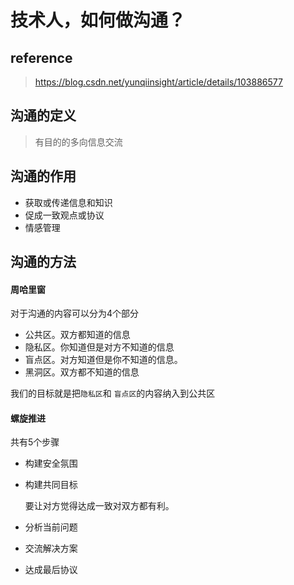 # 技术人，如何做沟通？

## reference

> https://blog.csdn.net/yunqiinsight/article/details/103886577

## 沟通的定义

> 有目的的多向信息交流

## 沟通的作用

- 获取或传递信息和知识
- 促成一致观点或协议
- 情感管理

## 沟通的方法

#### 周哈里窗

对于沟通的内容可以分为4个部分

- 公共区。双方都知道的信息
- 隐私区。你知道但是对方不知道的信息
- 盲点区。对方知道但是你不知道的信息。
- 黑洞区。双方都不知道的信息

我们的目标就是把`隐私区`和 `盲点区`的内容纳入到公共区

#### 螺旋推进

共有5个步骤

- 构建安全氛围

- 构建共同目标

  要让对方觉得达成一致对双方都有利。

- 分析当前问题

- 交流解决方案

- 达成最后协议